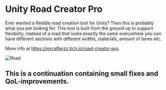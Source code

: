 # Unity Road Creator Pro

Ever wanted a flexible road creation tool for Unity? Then this is probably what you are looking for. This tool is built from the ground up to support flexibility, instead of a road that looks exactly the same everywhere you can have different sections with different widths, materials, amount of lanes etc.

More info at https://mcrafterzz.itch.io/road-creator-pro.

![Road](https://img.itch.zone/aW1hZ2UvNTY2MzgwLzI5NzgwNDUucG5n/original/vW87dT.png)

## This is a continuation containing small fixes and QoL-improvements.

